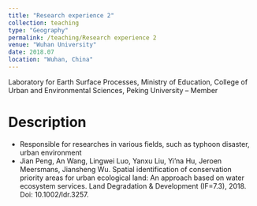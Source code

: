 ```yaml
---
title: "Research experience 2"
collection: teaching
type: "Geography"
permalink: /teaching/Research experience 2
venue: "Wuhan University"
date: 2018.07
location: "Wuhan, China"
---
```


Laboratory for Earth Surface Processes, Ministry of Education, College of Urban and Environmental Sciences, Peking University – Member 

Description
======
* Responsible for researches in various fields, such as typhoon disaster, urban environment 
* Jian Peng, An Wang, Lingwei Luo, Yanxu Liu, Yi’na Hu, Jeroen Meersmans, Jiansheng Wu. Spatial identification of conservation priority areas for urban ecological land: An approach based on water ecosystem services. Land Degradation & Development (IF=7.3), 2018. Doi: 10.1002/ldr.3257.
